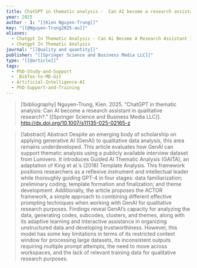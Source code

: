 ```yaml
---
title: ChatGPT in thematic analysis -  Can AI become a research assistant in qualitative research?
year: 2025
author - 1: "[[Kien Nguyen-Trung]]"
key: "[[@Nguyen-Trung2025-au]]"
aliases:
  - Chatgpt In Thematic Analysis - Can Ai Become A Research Assistant In Qualitative Research?
  - Chatgpt In Thematic Analysis
journal: "[[Quality and quantity]]"
publisher: "[[Springer Science and Business Media LLC]]"
type: "[[@article]]"
tags:
  - PhD-Study-and-Support
  - _BibTex-to-MD-Git
  - Artificial-Intelligence-AI
  - PhD-Support-and-Training
---
```


> [!bibliography]
> Nguyen-Trung, Kien. 2025. “ChatGPT in thematic analysis: Can AI become a research assistant in qualitative research?.” [[Springer Science and Business Media LLC]]. http://dx.doi.org/10.1007/s11135-025-02165-z

> [!abstract]
> Abstract Despite an emerging body of scholarship on applying generative AI (GenAI) to qualitative data analysis, this area remains underdeveloped. This article evaluates how GenAI can support thematic analysis using a publicly available interview dataset from Lumivero. It introduces Guided AI Thematic Analysis (GAITA), an adaptation of King et al.’s (2018) Template Analysis. This framework positions researchers as a reflexive instrument and intellectual leader while thoroughly guiding GPT-4 in four stages: data familiarization; preliminary coding; template formation and finalization; and theme development. Additionally, the article proposes the ACTOR framework, a simple approach to combining different effective prompting techniques when working with GenAI for qualitative research purposes. Findings reveal GenAI’s capacity for analyzing the data, generating codes, subcodes, clusters, and themes, along with its adaptive learning and interactive assistance in organizing unstructured data and developing trustworthiness. However, this model has some key limitations in terms of its restricted context window for processing large datasets, its inconsistent outputs requiring multiple prompt attempts, the need to move across workspaces, and the lack of relevant training data for qualitative research purposes.